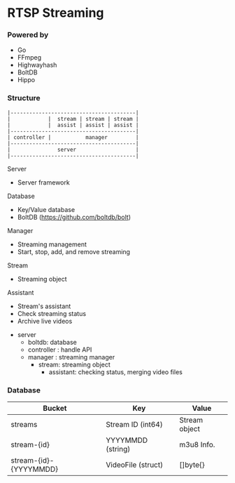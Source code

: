 # RTSP Streaming

### Powered by 

* Go
* FFmpeg
* Highwayhash
* BoltDB
* Hippo


### Structure

```
|----------------------------------------|
|            |  stream | stream | stream |
|            |  assist | assist | assist |
|----------------------------------------|
| controller |           manager         | 
|----------------------------------------|      
|               server                   |
|----------------------------------------|
```

Server

- Server framework

Database

- Key/Value database
- BoltDB (https://github.com/boltdb/bolt)

Manager

- Streaming management
- Start, stop, add, and remove streaming

Stream

- Streaming object

Assistant

- Stream's assistant
- Check streaming status
- Archive live videos

* server
    - boltdb: database
    - controller : handle API
    - manager : streaming manager
        - stream: streaming object
            -  assistant: checking status, merging video files


### Database

|Bucket|Key|Value|
|---|---|---|
|streams|Stream ID (int64)|Stream object|
|stream-{id}|YYYYMMDD (string)|m3u8 Info.|
|stream-{id}-{YYYYMMDD}|VideoFile (struct)|[]byte{}|
